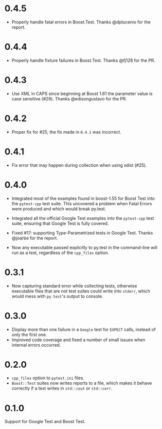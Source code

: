 # 0.4.5

- Properly handle fatal errors in Boost.Test.
  Thanks @dplucenio for the report.


# 0.4.4

- Properly handle fixture failures in Boost.Test.
  Thanks @fj128 for the PR.

# 0.4.3

- Use XML in CAPS since beginning at Boost 1.61 the parameter value is case sensitive (#29).
  Thanks @edisongustavo for the PR.

# 0.4.2 #

- Proper fix for #25, the fix made in `0.4.1` was incorrect.

# 0.4.1 #

- Fix error that may happen during collection when using xdist (#25).

# 0.4.0 #

- Integrated most of the examples found in boost-1.55 for Boost Test into the
  `pytest-cpp` test suite. This uncovered a problem when Fatal Errors were 
  produced and which would break py.test. 
  
- Integrated all the official Google Test examples into the `pytest-cpp` test
  suite, ensuring that Google Test is fully covered. 
  
- Fixed #17: supporting Type-Parametrized tests in Google Test. Thanks 
  @joarbe for the report. 

- Now any executable passed explicitly to py.test in the 
  command-line will run as a test, regardless of the `cpp_files` option.

# 0.3.1 #

- Now capturing standard error while collecting tests, otherwise 
executable files that are not test suites could write into `stderr`, 
which would mess with `py.test`'s output to console.

# 0.3.0 #

- Display more than one failure in a `Google` test for `EXPECT` calls, instead of only the first one.
- Improved code coverage and fixed a number of small issues when internal errors occurred.

# 0.2.0 #

- `cpp_files` option to `pytest.ini` files.
- `Boost::Test` suites now writes reports to a file, which makes 
it behave correctly if a test writes in `std::cout` or `std::cerr`.

# 0.1.0 #

Support for Google Test and Boost Test.
